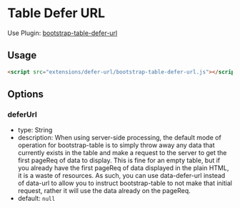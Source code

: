 # Table Defer URL

Use Plugin: [bootstrap-table-defer-url](https://github.com/wenzhixin/bootstrap-table/tree/master/src/extensions/defer-url)

## Usage

```html
<script src="extensions/defer-url/bootstrap-table-defer-url.js"></script>
```

## Options

### deferUrl

* type: String
* description: When using server-side processing, the default mode of operation for bootstrap-table is to simply throw away any data that currently exists in the table and make a request to the server to get the first pageReq of data to display. This is fine for an empty table, but if you already have the first pageReq of data displayed in the plain HTML, it is a waste of resources. As such, you can use data-defer-url instead of data-url to allow you to instruct bootstrap-table to not make that initial request, rather it will use the data already on the pageReq.
* default: `null`
